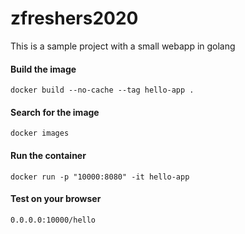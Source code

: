 # zfreshers2020

This is a sample project with a small webapp in golang


#### Build the image
```
docker build --no-cache --tag hello-app .
```

#### Search for the image
```
docker images
```

#### Run the container
```
docker run -p "10000:8080" -it hello-app
```


#### Test on your browser
```
0.0.0.0:10000/hello
```
